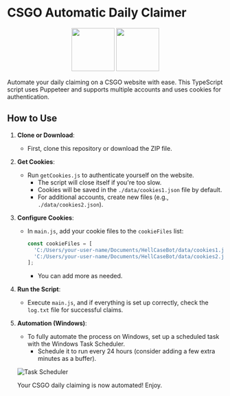 # CSGO Automatic Daily Claimer


<div align="center">
  <img src="https://asset.brandfetch.io/iduOebIV3w/idjVSs_poL.png" width="100" height="100">
  <img src="https://github.com/martimaur/daily-claimer/assets/149742293/f924e958-aac8-4733-8ffb-da45f8b0e3a0" width="100" height="100">
</div>
<!-- Add a CSGO logo image here -->

Automate your daily claiming on a CSGO website with ease. This TypeScript script uses Puppeteer and supports multiple accounts and uses cookies for authentication.

## How to Use
1. **Clone or Download**:
   - First, clone this repository or download the ZIP file.

2. **Get Cookies**:
   - Run `getCookies.js` to authenticate yourself on the website.
     - The script will close itself if you're too slow.
     - Cookies will be saved in the `./data/cookies1.json` file by default.
     - For additional accounts, create new files (e.g., `./data/cookies2.json`).

3. **Configure Cookies**:
   - In `main.js`, add your cookie files to the `cookieFiles` list:
     ```javascript
     const cookieFiles = [
       'C:/Users/your-user-name/Documents/HellCaseBot/data/cookies1.json',
       'C:/Users/your-user-name/Documents/HellCaseBot/data/cookies2.json'
     ];
     ```
     - You can add more as needed.

4. **Run the Script**:
   - Execute `main.js`, and if everything is set up correctly, check the `log.txt` file for successful claims.

5. **Automation (Windows)**:
   - To fully automate the process on Windows, set up a scheduled task with the Windows Task Scheduler.
     - Schedule it to run every 24 hours (consider adding a few extra minutes as a buffer).

   ![Task Scheduler](https://learn.microsoft.com/en-us/windows/win32/taskschd/task-scheduler-start-page) <!-- Add a Task Scheduler icon image here -->

   Your CSGO daily claiming is now automated! Enjoy.

